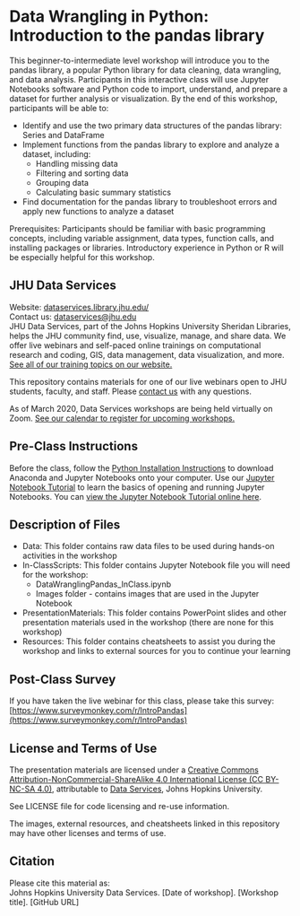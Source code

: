 # Data Wrangling in Python: Introduction to the pandas library
This beginner-to-intermediate level workshop will introduce you to the pandas library, a popular Python library for data cleaning, data wrangling, and data analysis. Participants in this interactive class will use Jupyter Notebooks software and Python code to import, understand, and prepare a dataset for further analysis or visualization. By the end of this workshop, participants will be able to:  
- Identify and use the two primary data structures of the pandas library: Series and DataFrame  
- Implement functions from the pandas library to explore and analyze a dataset, including:  
	- Handling missing data  
	- Filtering and sorting data  
	- Grouping data  
	- Calculating basic summary statistics  
- Find documentation for the pandas library to troubleshoot errors and apply new functions to analyze a dataset     

Prerequisites: Participants should be familiar with basic programming concepts, including variable assignment, data types, function calls, and installing packages or libraries. Introductory experience in Python or R will be especially helpful for this workshop.   

## JHU Data Services   
Website: [dataservices.library.jhu.edu/](https://dataservices.library.jhu.edu/)   
Contact us: [dataservices@jhu.edu](mailto:dataservices@jhu.edu)   
JHU Data Services, part of the Johns Hopkins University Sheridan Libraries, helps the JHU community find, use, visualize, manage, and share data. We offer live webinars and self-paced online trainings on computational research and coding, GIS, data management, data visualization, and more. [See all of our training topics on our website.](https://dataservices.library.jhu.edu/training-workshops/)   

This repository contains materials for one of our live webinars open to JHU students, faculty, and staff. Please [contact us](mailto:dataservices@jhu.edu) with any questions.

As of March 2020, Data Services workshops are being held virtually on Zoom. [See our calendar to register for upcoming workshops.](https://dataservices.library.jhu.edu/training-workshops/calendar/)


## Pre-Class Instructions
Before the class, follow the [Python Installation Instructions](https://github.com/jhu-data-services/python-installation-instructions) to download Anaconda and Jupyter Notebooks onto your computer. Use our [Jupyter Notebook Tutorial](https://github.com/jhu-data-services/python-installation-instructions/tree/main/jupyter-notebook-tutorial) to learn the basics of opening and running Jupyter Notebooks. You can [view the Jupyter Notebook Tutorial online here](https://nbviewer.org/github/jhu-data-services/python-installation-instructions/blob/main/jupyter-notebook-tutorial/JupyterNotebookTutorial.ipynb).   


## Description of Files
- Data: This folder contains raw data files to be used during hands-on activities in the workshop
- In-ClassScripts: This folder contains Jupyter Notebook file you will need for the workshop:
    - DataWranglingPandas_InClass.ipynb
    - Images folder - contains images that are used in the Jupyter Notebook  
- PresentationMaterials: This folder contains PowerPoint slides and other presentation materials used in the workshop (there are none for this workshop)
- Resources: This folder contains cheatsheets to assist you during the workshop and links to external sources for you to continue your learning


## Post-Class Survey
If you have taken the live webinar for this class, please take this survey: [https://www.surveymonkey.com/r/IntroPandas](https://www.surveymonkey.com/r/IntroPandas)


## License and Terms of Use
The presentation materials are licensed under a [Creative Commons Attribution-NonCommercial-ShareAlike 4.0 International License (CC BY-NC-SA 4.0)](https://creativecommons.org/licenses/by-nc-sa/4.0/), attributable to [Data Services](https://dataservices.library.jhu.edu/), Johns Hopkins University.   

See LICENSE file for code licensing and re-use information.   

The images, external resources, and cheatsheets linked in this repository may have other licenses and terms of use.


## Citation
Please cite this material as:    
Johns Hopkins University Data Services. [Date of workshop]. [Workshop title]. [GitHub URL]
